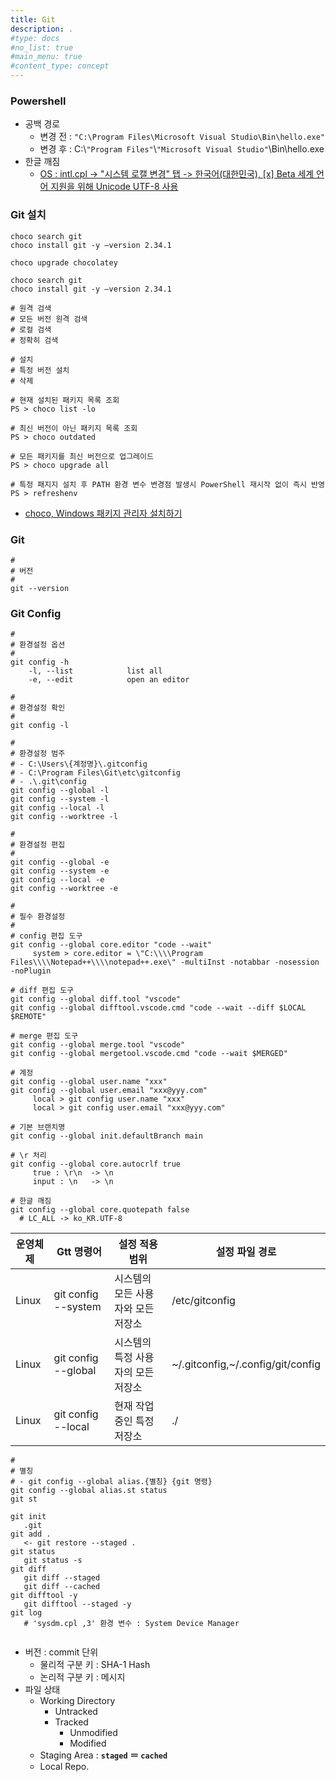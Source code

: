 ```yaml
---
title: Git
description: .
#type: docs
#no_list: true
#main_menu: true
#content_type: concept
---
```


### Powershell
- 공백 경로
  - 변경 전 : `"C:\Program Files\Microsoft Visual Studio\Bin\hello.exe"`
  - 변경 후 : C:\\`"Program Files"`\\`"Microsoft Visual Studio"`\\Bin\\hello.exe
- 한글 깨짐
  - [OS : intl.cpl -> "시스템 로캘 변경" 탭 -> 한국어(대한민국), [x] Beta 세계 언어 지원을 위해 Unicode UTF-8 사용](https://torbjorn.tistory.com/550)

### Git 설치
```shell
choco search git
choco install git -y –version 2.34.1

choco upgrade chocolatey

choco search git
choco install git -y –version 2.34.1

# 원격 검색
# 모든 버전 원격 검색
# 로컬 검색
# 정확히 검색

# 설치
# 특정 버전 설치
# 삭제

# 현재 설치된 패키지 목록 조회
PS > choco list -lo

# 최신 버전이 아닌 패키지 목록 조회
PS > choco outdated

# 모든 패키지를 최신 버전으로 업그레이드
PS > choco upgrade all

# 특정 패지지 설치 후 PATH 환경 변수 변경점 발생시 PowerShell 재시작 없이 즉시 반영
PS > refreshenv
```
- [choco, Windows 패키지 관리자 설치하기](https://jsonobject.tistory.com/526)

### Git
```shell
#
# 버전
#
git --version
```

### Git Config
```
#
# 환경설정 옵션
#
git config -h
    -l, --list            list all
    -e, --edit            open an editor

#
# 환경설정 확인
#
git config -l

#
# 환경설정 범주
# - C:\Users\{계정명}\.gitconfig
# - C:\Program Files\Git\etc\gitconfig
# - .\.git\config
git config --global -l
git config --system -l
git config --local -l
git config --worktree -l

#
# 환경설정 편집
#
git config --global -e
git config --system -e
git config --local -e
git config --worktree -e

#
# 필수 환경설정
#
# config 편집 도구
git config --global core.editor "code --wait"
     system > core.editor = \"C:\\\\Program Files\\\\Notepad++\\\\notepad++.exe\" -multiInst -notabbar -nosession -noPlugin

# diff 편집 도구
git config --global diff.tool "vscode"
git config --global difftool.vscode.cmd "code --wait --diff $LOCAL $REMOTE"

# merge 편집 도구
git config --global merge.tool "vscode"
git config --global mergetool.vscode.cmd "code --wait $MERGED"

# 계정
git config --global user.name "xxx"
git config --global user.email "xxx@yyy.com"
     local > git config user.name "xxx"
     local > git config user.email "xxx@yyy.com"

# 기본 브랜치명
git config --global init.defaultBranch main

# \r 처리
git config --global core.autocrlf true
     true : \r\n  -> \n
     input : \n   -> \n

# 한글 깨짐
git config --global core.quotepath false
  # LC_ALL -> ko_KR.UTF-8
```

| 운영체제 | Gtt 명령어 | 설정 적용 범위 | 설정 파일 경로 |
|---|---|---|---| 
| Linux	| git config --system |	시스템의 모든 사용자와 모든 저장소	| /etc/gitconfig | 
| Linux	| git config --global | 시스템의 특정 사용자의 모든 저장소	| ~/.gitconfig,~/.config/git/config | 
| Linux	| git config --local  | 현재 작업중인 특정 저장소	       | ./ | 

```shell
#
# 별칭
# - git config --global alias.{별칭} {git 명령}
git config --global alias.st status
git st
```

```shell
git init
   .git
git add .  
   <- git restore --staged .
git status
   git status -s
git diff 
   git diff --staged
   git diff --cached
git difftool -y 
   git difftool --staged -y
git log
   # 'sysdm.cpl ,3' 환경 변수 : System Device Manager
   
```
- 버전 : commit 단위
  - 물리적 구분 키 : SHA-1 Hash 
  - 논리적 구분 키 : 메시지
- 파일 상태
  - Working Directory
    - Untracked
    - Tracked
      - Unmodified
      - Modified
  - Staging Area : **`staged` ＝ `cached`**
  - Local Repo.
